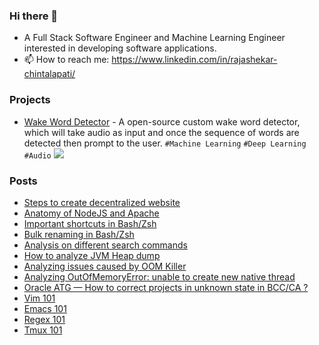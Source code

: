 ### Hi there 👋

- A Full Stack Software Engineer and Machine Learning Engineer interested in developing software applications. 
- 📫 How to reach me: https://www.linkedin.com/in/rajashekar-chintalapati/

### Projects 
- [Wake Word Detector](https://github.com/rajashekar/WakeWordDetector) - A open-source custom wake word detector, which will take audio as input and once the sequence of words are detected then prompt to the user. `#Machine Learning` `#Deep Learning` `#Audio`
  <img src="https://github.com/rajashekar/WakeWordDetector/blob/main/images/wake_word_detect.png"/>

### Posts
- [Steps to create decentralized website](https://rajashekar.org/posts/steps-to-create-decentralized-website/)
- [Anatomy of NodeJS and Apache](https://medium.com/swlh/anatomy-of-nodejs-and-apache-9ac173d4a0f8)
- [Important shortcuts in Bash/Zsh](https://rcdfens.medium.com/important-shortcuts-in-bash-zsh-d131fa837ca)
- [Bulk renaming in Bash/Zsh](https://rcdfens.medium.com/bulk-renaming-in-bash-zsh-603ec6258edf)
- [Analysis on different search commands](https://rcdfens.medium.com/analysis-on-different-search-commands-1009cc4514e5)
- [How to analyze JVM Heap dump](https://rcdfens.medium.com/how-to-analyze-jvm-heap-dump-6f0b46d34985)
- [Analyzing issues caused by OOM Killer](https://rcdfens.medium.com/analyzing-issues-caused-by-oom-killer-2933a13e3e09)
- [Analyzing OutOfMemoryError: unable to create new native thread](https://rcdfens.medium.com/analyzing-outofmemoryerror-unable-to-create-new-native-thread-7df40f1730ab)
- [Oracle ATG — How to correct projects in unknown state in BCC/CA ?](https://rcdfens.medium.com/how-to-correct-projects-in-unknown-state-in-bcc-ca-f90f07509334)
- [Vim 101](https://rajashekar.org/posts/vim/)
- [Emacs 101](https://rajashekar.org/posts/emacs/)
- [Regex 101](https://rajashekar.org/posts/regex/)
- [Tmux 101](https://rajashekar.org/posts/tmux/)

<!--
**rajashekar/rajashekar** is a ✨ _special_ ✨ repository because its `README.md` (this file) appears on your GitHub profile.

Here are some ideas to get you started:

- 🔭 I’m currently working on ...
- 🌱 I’m currently learning ...
- 👯 I’m looking to collaborate on ...
- 🤔 I’m looking for help with ...
- 💬 Ask me about ...
- 📫 How to reach me: ...
- 😄 Pronouns: ...
- ⚡ Fun fact: ...
-->

